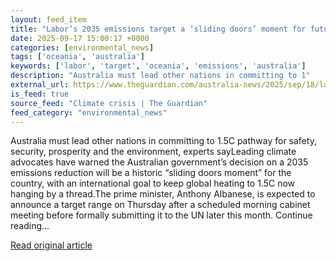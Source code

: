```yaml
---
layout: feed_item
title: "Labor’s 2035 emissions target a ‘sliding doors’ moment for future generations"
date: 2025-09-17 15:00:17 +0000
categories: [environmental_news]
tags: ['oceania', 'australia']
keywords: ['labor', 'target', 'oceania', 'emissions', 'australia']
description: "Australia must lead other nations in committing to 1"
external_url: https://www.theguardian.com/australia-news/2025/sep/18/labors-2035-emissions-target-a-sliding-doors-moment-as-global-heating-goal-hangs-by-a-thread
is_feed: true
source_feed: "Climate crisis | The Guardian"
feed_category: "environmental_news"
---
```


Australia must lead other nations in committing to 1.5C pathway for safety, security, prosperity and the environment, experts sayLeading climate advocates have warned the Australian government’s decision on a 2035 emissions reduction will be a historic “sliding doors moment” for the country, with an international goal to keep global heating to 1.5C now hanging by a thread.The prime minister, Anthony Albanese, is expected to announce a target range on Thursday after a scheduled morning cabinet meeting before formally submitting it to the UN later this month. Continue reading...

[Read original article](https://www.theguardian.com/australia-news/2025/sep/18/labors-2035-emissions-target-a-sliding-doors-moment-as-global-heating-goal-hangs-by-a-thread)
